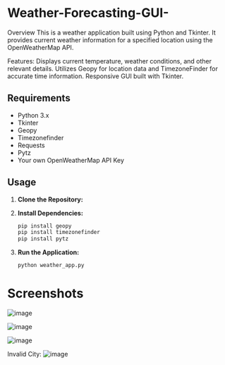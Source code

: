 # Weather-Forecasting-GUI-



Overview
This is a weather application built using Python and Tkinter. It provides current weather information for a specified location using the OpenWeatherMap API.

Features:
Displays current temperature, weather conditions, and other relevant details.
Utilizes Geopy for location data and TimezoneFinder for accurate time information.
Responsive GUI built with Tkinter.

## Requirements

- Python 3.x
- Tkinter
- Geopy
- Timezonefinder
- Requests
- Pytz
- Your own OpenWeatherMap API Key


## Usage

1. **Clone the Repository:**
   

2. **Install Dependencies:**
    ```bash
    pip install geopy
    pip install timezonefinder
    pip install pytz
    ```

3. **Run the Application:**
    ```bash
    python weather_app.py
    ```

# Screenshots 
![image](https://github.com/diyaayay/Weather-Forecasting-GUI-/assets/110971977/2ed980ab-0dcc-4b40-8c79-c084a1987224)

![image](https://github.com/diyaayay/Weather-Forecasting-GUI-/assets/110971977/d8fa8cac-0370-43b8-8e34-57de0ab7b833)

![image](https://github.com/diyaayay/Weather-Forecasting-GUI-/assets/110971977/bed7e6b0-16d5-4de8-a9a0-651e064ac7c9)

Invalid City:
![image](https://github.com/diyaayay/Weather-Forecasting-GUI-/assets/110971977/e273ca06-57eb-48d4-8237-a3075388be01)



